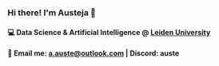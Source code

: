### Hi there! I'm Austeja 👋

#### 💻 Data Science & Artificial Intelligence @ [Leiden University](https://www.universiteitleiden.nl/en](https://www.universiteitleiden.nl/en/education/study-programmes/bachelor/data-science-and-artificial-intelligence))
#### 📧 Email me: a.auste@outlook.com | Discord: auste
